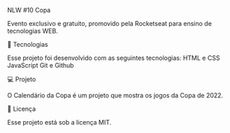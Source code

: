 NLW #10 Copa

Evento exclusivo e gratuito, promovido pela Rocketseat para ensino de tecnologias WEB.

🚀 Tecnologias

Esse projeto foi desenvolvido com as seguintes tecnologias:
HTML e CSS
JavaScript
Git e Github

💻 Projeto

O Calendário da Copa é um projeto que mostra os jogos da Copa de 2022.

📝 Licença

Esse projeto está sob a licença MIT.
